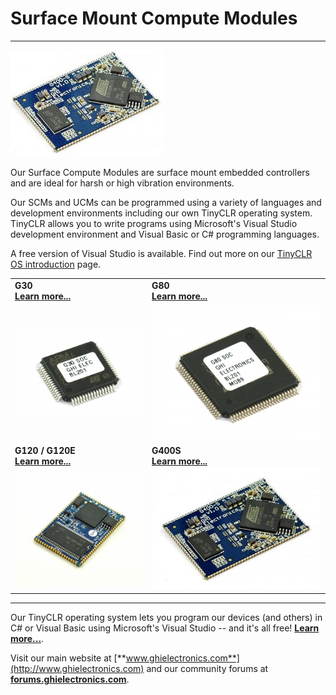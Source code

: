 # Surface Mount Compute Modules
---
![G400S](../images/g400s_noborder.jpg)

Our Surface Compute Modules are surface mount embedded controllers and are ideal for harsh or high vibration environments.

Our SCMs and UCMs can be programmed using a variety of languages and development environments including our own TinyCLR operating system.  TinyCLR allows you to write programs using Microsoft's Visual Studio development environment and Visual Basic or C# programming languages.

A free version of Visual Studio is available.  Find out more on our [TinyCLR OS introduction](../tinyclr/intro.md) page. 

|  |  |
|--|--|
| **G30** </br> [**Learn more...**](g30.md) | **G80** </br> [**Learn more...**](g80.md) |
| [![G30](images/g30.jpg)](g30.md) | [![G80](images/g80.jpg)](g80.md) |
| **G120 / G120E** </br> [**Learn more...**](g120.md) | **G400S** </br> [**Learn more...**](g400s.md) |
| [![G120](images/g120.jpg)](g120.md) | [![G400S](images/g400s.jpg)](g400s.md) |
 
***

Our TinyCLR operating system lets you program our devices (and others) in C# or Visual Basic using Microsoft's Visual Studio -- and it's all free!  [**Learn more...**](../tinyclr/intro.md).

Visit our main website at [**www.ghielectronics.com**](http://www.ghielectronics.com) and our community forums at [**forums.ghielectronics.com**](https://forums.ghielectronics.com/).